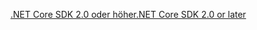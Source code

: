 [<span data-ttu-id="fe259-101">.NET Core SDK 2.0 oder höher</span><span class="sxs-lookup"><span data-stu-id="fe259-101">.NET Core SDK 2.0 or later</span></span>](https://dotnet.microsoft.com/download)
